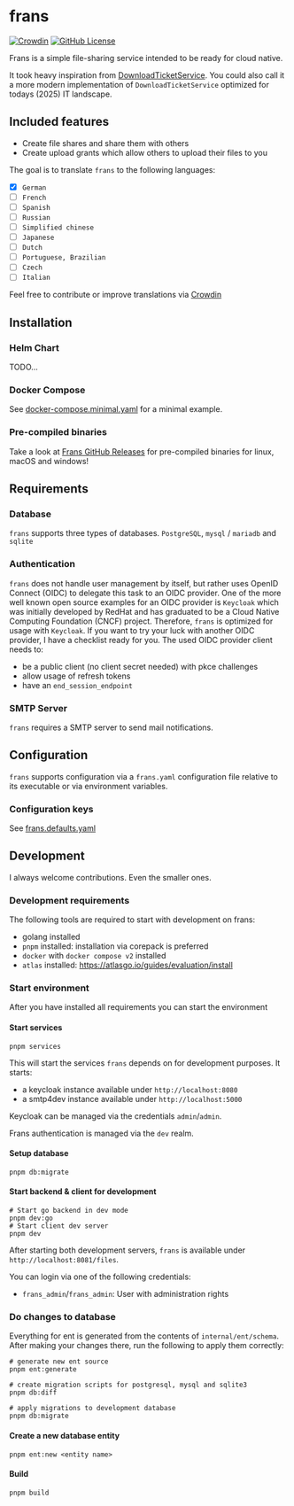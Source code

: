 # frans

[![Crowdin](https://badges.crowdin.net/go-frans/localized.svg)](https://crowdin.com/project/go-frans)
[![GitHub License](https://img.shields.io/github/license/jvllmr/frans)](https://github.com/jvllmr/frans/blob/main/LICENSE)

Frans is a simple file-sharing service intended to be ready for cloud native.

It took heavy inspiration from [DownloadTicketService](https://www.thregr.org/wavexx/software/dl/). You could also call it a more modern implementation of `DownloadTicketService` optimized for todays (2025) IT landscape.

## Included features

- Create file shares and share them with others
- Create upload grants which allow others to upload their files to you

The goal is to translate `frans` to the following languages:

- [x] `German`
- [ ] `French`
- [ ] `Spanish`
- [ ] `Russian`
- [ ] `Simplified chinese`
- [ ] `Japanese`
- [ ] `Dutch`
- [ ] `Portuguese, Brazilian`
- [ ] `Czech`
- [ ] `Italian`

Feel free to contribute or improve translations via [Crowdin](https://crowdin.com/project/go-frans)

## Installation

### Helm Chart

TODO...

### Docker Compose

See [docker-compose.minimal.yaml](docker-compose.minimal.yaml) for a minimal example.

### Pre-compiled binaries

Take a look at [Frans GitHub Releases](https://github.com/jvllmr/frans/releases) for pre-compiled binaries for linux, macOS and windows!

## Requirements

### Database

`frans` supports three types of databases. `PostgreSQL`, `mysql` / `mariadb` and `sqlite`

### Authentication

`frans` does not handle user management by itself, but rather uses OpenID Connect (OIDC) to delegate this task to an OIDC provider. One of the more well known open source examples for an OIDC provider is `Keycloak` which was initially developed by RedHat and has graduated to be a Cloud Native Computing Foundation (CNCF) project. Therefore, `frans` is optimized for usage with `Keycloak`.
If you want to try your luck with another OIDC provider, I have a checklist ready for you. The used OIDC provider client needs to:

- be a public client (no client secret needed) with pkce challenges
- allow usage of refresh tokens
- have an `end_session_endpoint`

### SMTP Server

`frans` requires a SMTP server to send mail notifications.

## Configuration

`frans` supports configuration via a `frans.yaml` configuration file relative to its executable or via environment variables.

### Configuration keys

See [frans.defaults.yaml](frans.defaults.yaml)

## Development

I always welcome contributions. Even the smaller ones.

### Development requirements

The following tools are required to start with development on frans:

- golang installed
- `pnpm` installed: installation via corepack is preferred
- `docker` with `docker compose v2` installed
- `atlas` installed: <https://atlasgo.io/guides/evaluation/install>

### Start environment

After you have installed all requirements you can start the environment

#### Start services

```shell
pnpm services
```

This will start the services `frans` depends on for development purposes.
It starts:

- a keycloak instance available under `http://localhost:8080`
- a smtp4dev instance available under `http://localhost:5000`

Keycloak can be managed via the credentials `admin`/`admin`.

Frans authentication is managed via the `dev` realm.

#### Setup database

```shell
pnpm db:migrate
```

#### Start backend & client for development

```shell
# Start go backend in dev mode
pnpm dev:go
# Start client dev server
pnpm dev
```

After starting both development servers, `frans` is available under `http://localhost:8081/files`.

You can login via one of the following credentials:

- `frans_admin`/`frans_admin`: User with administration rights

### Do changes to database

Everything for ent is generated from the contents of `internal/ent/schema`.
After making your changes there, run the following to apply them correctly:

```shell
# generate new ent source
pnpm ent:generate

# create migration scripts for postgresql, mysql and sqlite3
pnpm db:diff

# apply migrations to development database
pnpm db:migrate
```

#### Create a new database entity

```shell
pnpm ent:new <entity name>
```

#### Build

```shell
pnpm build
```

